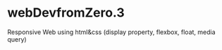 # webDevfromZero.3
Responsive Web using html&amp;css (display property, flexbox, float, media query)
